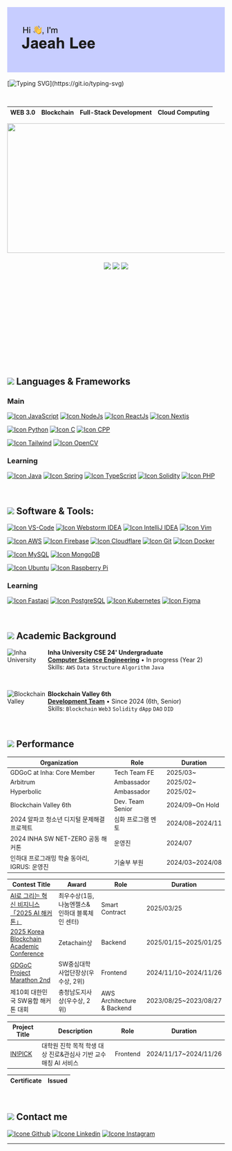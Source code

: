<img src="https://raw.githubusercontent.com/Ruthgyeul/Ruthgyeul/refs/heads/main/header.png" />

[![Typing SVG](https://readme-typing-svg.herokuapp.com?color=FF3670&size=45&center=true&vCenter=true&width=1000&lines=Don't+Stop.+Keep+Coding!)](https://git.io/typing-svg)

<br>

<div align="center">

|  WEB 3.0  |  Blockchain  |  Full-Stack Development  |  Cloud Computing  |
|:---------:|:------------:|:----------------------:|:-----------------:|

<a href="https://www.gitanimals.org/en_US?utm_medium=image&utm_source=Ruthgyeul&utm_content=farm">
<img
  src="https://render.gitanimals.org/farms/Ruthgyeul"
  width="600"
  height="300"
/>
</a>

</div>

<br>

<div align="center" style="margin-bottom:200px">
    <img height=150px align="center" src="https://github-readme-stats.vercel.app/api?username=RuthGyeul&theme=radical&show_icons=true" />
    <img height=150px align="center" src="https://github-readme-stats.vercel.app/api/top-langs/?username=RuthGyeul&layout=compact&theme=radical" />
    <!--img height=150px align="center" src="https://banner.codetree.ai/v1/banner/ruthgyeul" /-->
    <img height=150px align="center" src="http://mazassumnida.wtf/api/v2/generate_badge?boj=ruthgyeul" />
</div>

<br>

## <img src="https://media4.giphy.com/media/v1.Y2lkPTc5MGI3NjExcjNqY29tdWpmMDBuajJyZGJ1anFiZXI5M3JobTdzMzhxcTB2M3VtcyZlcD12MV9pbnRlcm5hbF9naWZfYnlfaWQmY3Q9cw/8m4gPv1UFz1jmiCtKd/giphy.gif" width="45px"> Languages & Frameworks
### Main
[<img height="48px" width="48px" alt="Icon JavaScript" src="https://skillicons.dev/icons?i=js"/>](https://www.javascript.com/)
[<img height="48px" width="48px" alt="Icon NodeJs" src="https://skillicons.dev/icons?i=nodejs"/>](https://nodejs.org/)
[<img height="48px" width="48px" alt="Icon ReactJs" src="https://skillicons.dev/icons?i=react"/>](https://react.dev/)
[<img height="48px" width="48px" alt="Icon Nextjs" src="https://skillicons.dev/icons?i=nextjs"/>](https://nextjs.org/)

[<img height="48px" width="48px" alt="Icon Python" src="https://skillicons.dev/icons?i=py"/>](https://www.python.org/)
[<img height="48px" width="48px" alt="Icon C" src="https://skillicons.dev/icons?i=c"/>](https://www.cprogramming.com/)
[<img height="48px" width="48px" alt="Icon CPP" src="https://skillicons.dev/icons?i=cpp"/>](https://www.cplusplus.com/)

[<img height="48px" width="48px" alt="Icon Tailwind" src="https://skillicons.dev/icons?i=tailwind"/>](https://tailwindcss.com/)
[<img height="48px" width="48px" alt="Icon OpenCV" src="https://skillicons.dev/icons?i=opencv"/>](https://opencv.org/)

### Learning
[<img height="48px" width="48px" alt="Icon Java" src="https://skillicons.dev/icons?i=java"/>](https://www.java.com/)
[<img height="48px" width="48px" alt="Icon Spring" src="https://skillicons.dev/icons?i=spring"/>](https://spring.io/)
[<img height="48px" width="48px" alt="Icon TypeScript" src="https://skillicons.dev/icons?i=ts"/>](https://www.typescriptlang.org/)
[<img height="48px" width="48px" alt="Icon Solidity" src="https://skillicons.dev/icons?i=solidity"/>](https://soliditylang.org/)
[<img height="48px" width="48px" alt="Icon PHP" src="https://skillicons.dev/icons?i=php"/>](https://www.php.net/)

<br>

## <img src="https://media.giphy.com/media/iDaCeaKrHhUI1I8e2b/giphy.gif" width="45px"> Software & Tools:
[<img height="48px" width="48px" alt="Icon VS-Code" src="https://skillicons.dev/icons?i=vscode"/>](https://code.visualstudio.com/)
[<img height="48px" width="48px" alt="Icon Webstorm IDEA" src="https://skillicons.dev/icons?i=webstorm"/>](https://www.jetbrains.com/webstorm/)
[<img height="48px" width="48px" alt="Icon IntelliJ IDEA" src="https://skillicons.dev/icons?i=idea"/>](https://www.jetbrains.com/idea/)
[<img height="48px" width="48px" alt="Icon Vim" src="https://skillicons.dev/icons?i=vim"/>](https://www.vim.org/)

[<img height="48px" width="48px" alt="Icon AWS" src="https://skillicons.dev/icons?i=aws"/>](https://aws.amazon.com/)
[<img height="48px" width="48px" alt="Icon Firebase" src="https://skillicons.dev/icons?i=firebase"/>](https://firebase.google.com/)
[<img height="48px" width="48px" alt="Icon Cloudflare" src="https://skillicons.dev/icons?i=cloudflare"/>](https://www.cloudflare.com/)
[<img height="48px" width="48px" alt="Icon Git" src="https://skillicons.dev/icons?i=git"/>](https://git-scm.com/)
[<img height="48px" width="48px" alt="Icon Docker" src="https://skillicons.dev/icons?i=docker"/>](https://www.docker.com/)

[<img height="48px" width="48px" alt="Icon MySQL" src="https://skillicons.dev/icons?i=mysql"/>](https://www.mysql.com/)
[<img height="48px" width="48px" alt="Icon MongoDB" src="https://skillicons.dev/icons?i=mongodb"/>](https://www.mongodb.com/)

[<img height="48px" width="48px" alt="Icon Ubuntu" src="https://skillicons.dev/icons?i=ubuntu"/>](https://ubuntu.com/)
[<img height="48px" width="48px" alt="Icon Raspberry Pi" src="https://skillicons.dev/icons?i=raspberrypi"/>](https://www.raspberrypi.com/)

### Learning
[<img height="48px" width="48px" alt="Icon Fastapi" src="https://skillicons.dev/icons?i=fastapi"/>](https://www.kali.org/)
[<img height="48px" width="48px" alt="Icon PostgreSQL" src="https://skillicons.dev/icons?i=postgres"/>](https://www.postgresql.org/)
[<img height="48px" width="48px" alt="Icon Kubernetes" src="https://skillicons.dev/icons?i=kubernetes"/>](https://kubernetes.io/)
[<img height="48px" width="48px" alt="Icon Figma" src="https://skillicons.dev/icons?i=figma"/>](https://www.figma.com/)

<br>

## <img src="https://media4.giphy.com/media/v1.Y2lkPTc5MGI3NjExNjRpaTdxNTgxZ3RxM2p2MXloajFrZGgzMWdxNTFmYTM2ZnZ3aGt2biZlcD12MV9pbnRlcm5hbF9naWZfYnlfaWQmY3Q9cw/h0ptiGj9tKTS19hnPL/giphy.gif" width="45px"> Academic Background
[<img align="left" height="94px" width="94px" background-color="#FFFFFF" alt="Inha University" src="https://www.inha.ac.kr/sites/kr/images/logo_2.png"/>](https://inha.ac.kr/)
**Inha University CSE 24' Undergraduate** \
[**Computer Science Engineering**](https://cse.inha.ac.kr/)  • In progress (Year 2)\
Skills: `AWS` `Data Structure` `Algorithm` `Java`

<br>

[<img align="left" height="94px" width="94px" background-color="#FFFFFF" alt="Blockchain Valley" src="https://cdn-images-1.medium.com/v2/resize:fit:280/1*OntH6TQqtnNbVwnBNGQMbA@2x.png"/>](https://blog.blockchainvalley.ac/)
**Blockchain Valley 6th** \
[**Development Team**](https://blog.blockchainvalley.ac/)  • Since 2024 (6th, Senior)\
Skills: `Blockchain` `Web3` `Solidity` `dApp` `DAO` `DID`

<br>

## <img src="https://media1.giphy.com/media/v1.Y2lkPTc5MGI3NjExcXliZ21xOW5kZ2JzOWl5bDN3YTRxcXl2dDRuaHk4eXY5MnI1a2JpdSZlcD12MV9pbnRlcm5hbF9naWZfYnlfaWQmY3Q9cw/FtwfYSbxTJbETt2CVm/giphy.gif" width="45px"> Performance

|Organization|Role|Duration|
|---|---|---|
|GDGoC at Inha: Core Member|Tech Team FE|2025/03~|
|Arbitrum|Ambassador|2025/02~|
|Hyperbolic|Ambassador|2025/02~|
|Blockchain Valley 6th|Dev. Team Senior|2024/09~On Hold|
|2024 알파코 청소년 디지털 문제해결 프로젝트|심화 프로그램 멘토|2024/08~2024/11|
|2024 INHA SW NET-ZERO 공동 해커톤|운영진|2024/07|
|인하대 프로그래밍 학술 동아리, IGRUS: 운영진|기술부 부원|2024/03~2024/08|

|Contest Title|Award|Role|Duration|
|---|---|---|---|
|[AI로 그리는 혁신 비지니스 「2025 AI 해커톤」](https://github.com/ChainCert-Inha)|최우수상(1등, 나눔엔젤스&인하대 블록체인 센터)|Smart Contract|2025/03/25|
|[2025 Korea Blockchain Academic Conference](https://github.com/KOBAC-GroovyBet)|Zetachain상|Backend|2025/01/15~2025/01/25|
|[GDGoC Project Marathon 2nd](https://github.com/2024-GDGoC-Iron)|SW중심대학사업단장상(우수상, 2위)|Frontend|2024/11/10~2024/11/26|
|제10회 대한민국 SW융합 해커톤 대회|충청남도지사상(우수상, 2위)|AWS Architecture & Backend|2023/08/25~2023/08/27|

|Project Title|Description|Role|Duration|
|---|---|---|---|
|[IN!PICK](https://github.com/2024-GDGoC-Iron)|대학원 진학 목적 학생 대상 진로&관심사 기반 교수 매칭 AI 서비스|Frontend|2024/11/17~2024/11/26|

|Certificate|Issued|
|---|---|

<br>

## <img src="https://media.giphy.com/media/iY8CRBdQXODJSCERIr/giphy.gif" width="30px"> Contact me
[<img height="48px" width="48px" alt="Icone Github" src="https://skillicons.dev/icons?i=github"/>](https://github.com/RuthGyeul)
[<img height="48px" width="48px" alt="Icone Linkedin" src="https://skillicons.dev/icons?i=linkedin"/>](https://www.linkedin.com/in/leejaeah)
[<img height="48px" width="48px" alt="Icone Instagram" src="https://skillicons.dev/icons?i=instagram"/>](https://www.instagram.com/jae.__.ah/)

-------
